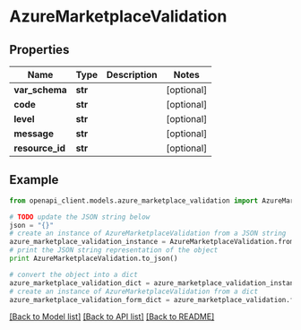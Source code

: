 # AzureMarketplaceValidation


## Properties
Name | Type | Description | Notes
------------ | ------------- | ------------- | -------------
**var_schema** | **str** |  | [optional] 
**code** | **str** |  | [optional] 
**level** | **str** |  | [optional] 
**message** | **str** |  | [optional] 
**resource_id** | **str** |  | [optional] 

## Example

```python
from openapi_client.models.azure_marketplace_validation import AzureMarketplaceValidation

# TODO update the JSON string below
json = "{}"
# create an instance of AzureMarketplaceValidation from a JSON string
azure_marketplace_validation_instance = AzureMarketplaceValidation.from_json(json)
# print the JSON string representation of the object
print AzureMarketplaceValidation.to_json()

# convert the object into a dict
azure_marketplace_validation_dict = azure_marketplace_validation_instance.to_dict()
# create an instance of AzureMarketplaceValidation from a dict
azure_marketplace_validation_form_dict = azure_marketplace_validation.from_dict(azure_marketplace_validation_dict)
```
[[Back to Model list]](../README.md#documentation-for-models) [[Back to API list]](../README.md#documentation-for-api-endpoints) [[Back to README]](../README.md)


